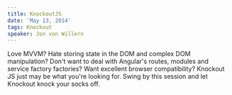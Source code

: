 ```yaml
---
title: KnockoutJS
date: 'May 13, 2014'
tags: Knockout
speaker: Jon von Willern
---
```


Love MVVM? Hate storing state in the DOM and complex DOM manipulation? Don't
want to deal with Angular's routes, modules and service factory factories? Want
excellent browser compatibility? Knockout JS just may be what you're looking
for. Swing by this session and let Knockout knock your socks off.
